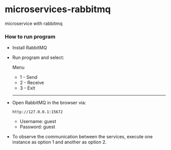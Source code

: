 # microservices-rabbitmq
 microservice with rabbitmq
 
 
 
 ### How to run program
 
 - Install RabbitMQ
 
 - Run program and select:
   
   Menu

   * 1 - Send
   * 2 - Receive
   * 3 - Exit

   --------
   
 - Open RabbitMQ in the browser via:

       http://127.0.0.1:15672
   
   * Username: guest
   * Password: guest
 
 - To observe the communication between the services, execute one instance as option 1 and another as option 2.
 
